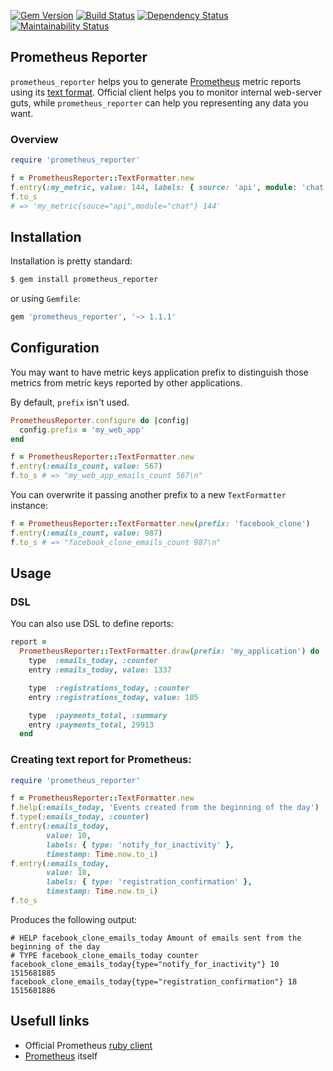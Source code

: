 [![Gem Version](https://badge.fury.io/rb/prometheus_reporter.svg)](https://badge.fury.io/rb/prometheus_reporter)
[![Build Status](https://travis-ci.org/nattfodd/prometheus_reporter.svg?branch=master)](https://travis-ci.org/nattfodd/prometheus_reporter)
[![Dependency Status](https://gemnasium.com/nattfodd/prometheus_reporter.svg)](https://gemnasium.com/nattfodd/prometheus_reporter)
[![Maintainability Status](https://img.shields.io/codeclimate/maintainability/nattfodd/prometheus_reporter.svg)](https://codeclimate.com/github/nattfodd/prometheus_reporter)

## Prometheus Reporter
`prometheus_reporter` helps you to generate [Prometheus](https://prometheus.io) metric reports using its [text format](https://prometheus.io/docs/instrumenting/exposition_formats/#text-format-details). Official client helps you to monitor internal web-server guts, while `prometheus_reporter` can help you representing any data you want.

### Overview
```ruby
require 'prometheus_reporter'

f = PrometheusReporter::TextFormatter.new
f.entry(:my_metric, value: 144, labels: { source: 'api', module: 'chat' })
f.to_s
# => 'my_metric{souce="api",module="chat"} 144'
```

## Installation
Installation is pretty standard:
```bash
$ gem install prometheus_reporter
```
or using `Gemfile`:
```ruby
gem 'prometheus_reporter', '~> 1.1.1'
```
## Configuration

You may want to have metric keys application prefix to distinguish those metrics
from metric keys reported by other applications.

By default, `prefix` isn't used.

```ruby
PrometheusReporter.configure do |config|
  config.prefix = 'my_web_app'
end

f = PrometheusReporter::TextFormatter.new
f.entry(:emails_count, value: 567)
f.to_s # => "my_web_app_emails_count 567\n"
```

You can overwrite it passing another prefix to a new `TextFormatter` instance:

```ruby
f = PrometheusReporter::TextFormatter.new(prefix: 'facebook_clone')
f.entry(:emails_count, value: 987)
f.to_s # => "facebook_clone_emails_count 987\n"
```

## Usage

### DSL

You can also use DSL to define reports:

```ruby
report =
  PrometheusReporter::TextFormatter.draw(prefix: 'my_application') do
    type  :emails_today, :counter
    entry :emails_today, value: 1337

    type  :registrations_today, :counter
    entry :registrations_today, value: 105

    type  :payments_total, :summary
    entry :payments_total, 29913
  end
```

### Creating text report for Prometheus:

```ruby
require 'prometheus_reporter'

f = PrometheusReporter::TextFormatter.new
f.help(:emails_today, 'Events created from the beginning of the day')
f.type(:emails_today, :counter)
f.entry(:emails_today,
        value: 10,
        labels: { type: 'notify_for_inactivity' },
        timestamp: Time.now.to_i)
f.entry(:emails_today,
        value: 18,
        labels: { type: 'registration_confirmation' },
        timestamp: Time.now.to_i)
f.to_s
```

Produces the following output:

```
# HELP facebook_clone_emails_today Amount of emails sent from the beginning of the day
# TYPE facebook_clone_emails_today counter
facebook_clone_emails_today{type="notify_for_inactivity"} 10 1515681885
facebook_clone_emails_today{type="registration_confirmation"} 18 1515681886
```

## Usefull links
- Official Prometheus [ruby client](https://github.com/prometheus/client_ruby)
- [Prometheus](https://github.com/prometheus) itself
